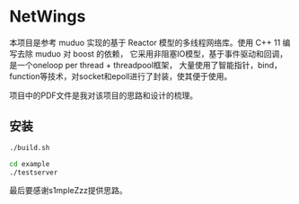 # NetWings
 本项目是参考 muduo 实现的基于 Reactor 模型的多线程网络库。使用 C++ 11 编写去除 muduo 对 boost 的依赖，
 它采用非阻塞IO模型，基于事件驱动和回调，是一个oneloop per thread + threadpool框架，
 大量使用了智能指针，bind，function等技术，对socket和epoll进行了封装，使其便于使用。
 
 项目中的PDF文件是我对该项目的思路和设计的梳理。

## 安装

```bash
./build.sh

cd example
./testserver
```


 最后要感谢s1mpleZzz提供思路。

